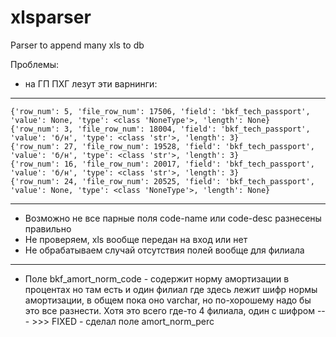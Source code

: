 # xlsparser
Parser to append many xls to db

Проблемы:

- на ГП ПХГ лезут эти варнинги:
****************************************************************************************************
```{'row_num': 6, 'file_row_num': 14507, 'field': 'bkf_tech_passport', 'value': None, 'type': <class 'NoneType'>, 'length': None}
{'row_num': 5, 'file_row_num': 17506, 'field': 'bkf_tech_passport', 'value': None, 'type': <class 'NoneType'>, 'length': None}
{'row_num': 3, 'file_row_num': 18004, 'field': 'bkf_tech_passport', 'value': 'б/н', 'type': <class 'str'>, 'length': 3}
{'row_num': 27, 'file_row_num': 19528, 'field': 'bkf_tech_passport', 'value': 'б/н', 'type': <class 'str'>, 'length': 3}
{'row_num': 16, 'file_row_num': 20017, 'field': 'bkf_tech_passport', 'value': 'б/н', 'type': <class 'str'>, 'length': 3}
{'row_num': 24, 'file_row_num': 20525, 'field': 'bkf_tech_passport', 'value': None, 'type': <class 'NoneType'>, 'length': None}
```

****************************************************************************************************
- Возможно не все парные поля code-name или code-desc разнесены правильно
- Не проверяем, xls вообще передан на вход или нет
- Не обрабатываем случай отсутствия полей вообще для филиала

-----
- Поле bkf_amort_norm_code - содержит норму амортизации в процентах но там
есть и один филиал где здесь лежит шифр нормы амортизации, в общем пока оно varchar,
но по-хорошему надо бы это все разнести. Хотя это всего где-то 4 филиала, один с шифром
--- >>> FIXED - сделал поле amort_norm_perc


